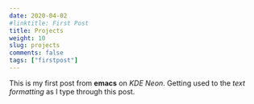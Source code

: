 ```yaml
---
date: 2020-04-02
#linktitle: First Post
title: Projects
weight: 10
slug: projects
comments: false
tags: ["firstpost"]
---
```



This is my first post from **emacs** on  _KDE Neon_. Getting used to the _text formatting_ as I type through this post.
